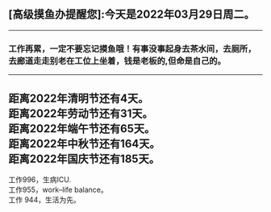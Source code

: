 ## [高级摸鱼办提醒您]:今天是2022年03月29日周二。
---
### 工作再累，一定不要忘记摸鱼哦！有事没事起身去茶水间，去厕所，去廊道走走别老在工位上坐着，钱是老板的,但命是自己的。
---
距离2022年清明节还有4天。  
距离2022年劳动节还有31天。  
距离2022年端午节还有65天。  
距离2022年中秋节还有164天。  
距离2022年国庆节还有185天。  
---
工作996，生病ICU.  
工作955，work–life balance。  
工作 944，生活为先。